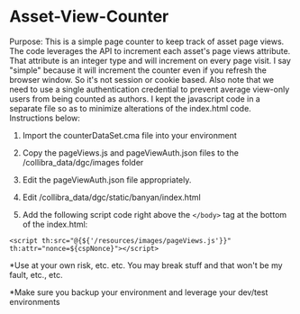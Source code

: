 # Asset-View-Counter

Purpose: This is a simple page counter to keep track of asset page views. The code leverages the API to increment each asset's page views attribute. That attribute is an integer type and will increment on every page visit. I say "simple" because it will increment the counter even if you refresh the browser window. So it's not session or cookie based. Also note that we need to use a single authentication credential to prevent average view-only users from being counted as authors. I kept the javascript code in a separate file so as to minimize alterations of the index.html code. Instructions below:

1. Import the counterDataSet.cma file into your environment

2. Copy the pageViews.js and pageViewAuth.json files to the /collibra_data/dgc/images folder

3. Edit the pageViewAuth.json file appropriately.

4. Edit /collibra_data/dgc/static/banyan/index.html

5. Add the following script code right above the `</body>` tag at the bottom of the index.html:

`<script th:src="@{${'/resources/images/pageViews.js'}}" th:attr="nonce=${cspNonce}"></script>  `



*Use at your own risk, etc. etc. You may break stuff and that won't be my fault, etc., etc.

*Make sure you backup your environment and leverage your dev/test environments
